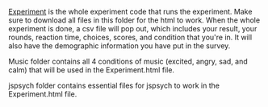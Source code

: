 [Experiment](Research_Experiment/Experiment.html) is the whole experiment code that runs the experiment. Make sure to download all files in this folder for the html to work. When the whole experiment is done, a csv file will pop out, which includes your result, your rounds, reaction time, choices, scores, and condition that you're in. It will also have the demographic information you have put in the survey.


Music folder contains all 4 conditions of music (excited, angry, sad, and calm) that will be used in the Experiment.html file.

jspsych folder contains essential files for jspsych to work in the Experiment.html file.